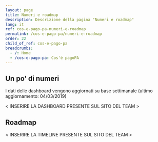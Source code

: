 ```yaml
---
layout: page
title: Numeri e roadmap
description: Descrizione della pagina "Numeri e roadmap"
lang: it
ref: cos-e-pago-pa-numeri-e-roadmap
permalink: /cos-e-pago-pa/numeri-e-roadmap
order: 22
child_of_ref: cos-e-pago-pa
breadcrumbs:
  - /: Home
  - /cos-e-pago-pa: Cos'è pagoPA
---
```


## Un po' di numeri

I dati delle dashboard vengono aggiornati su base settimanale (ultimo aggiornamento: 04/03/2019)

< INSERIRE LA DASHBOARD PRESENTE SUL SITO DEL TEAM >

## Roadmap

< INSERIRE LA TIMELINE PRESENTE SUL SITO DEL TEAM >

